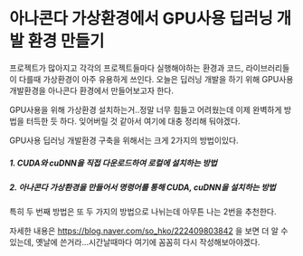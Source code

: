# 아나콘다 가상환경에서 GPU사용 딥러닝 개발 환경 만들기

프로젝트가 많아지고 각각의 프로젝트들마다 실행해야하는 환경과 코드, 라이브러리들이 다를때 가상환경이 아주 유용하게 쓰인다.
오늘은 딥러닝 개발을 하기 위해 GPU사용 개발환경을 아나콘다 환경에서 만들어보고자 한다.

GPU사용을 위해 가상환경 설치하는거..정말 너무 힘들고 어려웠는데
이제 완벽하게 방법을 터득한 듯 하다. 잊어버릴 것 같아서 여기에 대충 정리해 둬야겠다.

GPU사용 딥러닝 개발환경 구축을 위해서는 크게 2가지의 방법이있다.
##### 1. CUDA와 cuDNN을 직접 다운로드하여 로컬에 설치하는 방법
##### 2. 아나콘다 가상환경을 만들어서 명령어를 통해 CUDA, cuDNN을 설치하는 방법

특히 두 번째 방법은 또 두 가지의 방법으로 나뉘는데 아무튼 나는 2번을 추천한다.

자세한 내용은
https://blog.naver.com/so_hko/222409803842 
을 보면 더 알 수 있는데, 옛날에 쓴거라...시간날때마다 여기에 꼼꼼히 다시 작성해보아야겠다.